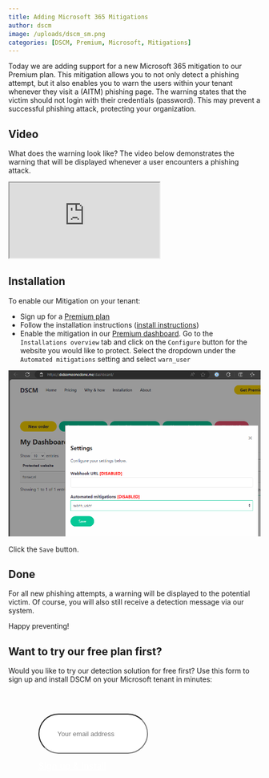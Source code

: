 ```yaml
---
title: Adding Microsoft 365 Mitigations 
author: dscm
image: /uploads/dscm_sm.png
categories: [DSCM, Premium, Microsoft, Mitigations]
---
```


Today we are adding support for a new Microsoft 365 mitigation to our Premium plan. This mitigation allows you to not only detect a phishing attempt, but it also enables you to warn the users within your tenant whenever they visit a (AITM) phishing page. The warning states that the victim should not login with their credentials (password). This may prevent a successful phishing attack, protecting your organization.

## Video
What does the warning look like? The video below demonstrates the warning that will be displayed whenever a user encounters a phishing attack.

<div class="outer">
   <div class="video">
    <iframe src="https://youtube.com/embed/tc_pIrjx7o0" title="Microsoft 365 Mitigation" allowfullscreen></iframe>
    </div>
</div>

## Installation
To enable our Mitigation on your tenant:
- Sign up for a <a href="/pricing/">Premium plan</a>
- Follow the installation instructions ([install instructions](https://didsomeoneclone.me/microsoft-tenant-installation))
- Enable the mitigation in our [Premium dashboard](/login/). Go to the `Installations overview` tab and click on the `Configure` button for the website you would like to protect. Select the dropdown under the `Automated mitigations` setting and select `warn_user`

![Enable Mitigation](/assets/img/microsoft/enable_automated_mitigations.png)

Click the `Save` button. 

## Done

For all new phishing attempts, a warning will be displayed to the potential victim. Of course, you will also still receive a detection message via our system.

Happy preventing!

## Want to try our free plan first?
Would you like to try our detection solution for free first? Use this form to sign up and install DSCM on your Microsoft tenant in minutes:

<div class="uk-text-center hero-search" style="margin:60px;">
    <form class="uk-search uk-search-default uk-width-1-1" name="search-hero" onsubmit="return false">
        <input id="email" class="uk-search-input uk-box-shadow-large" style="border-radius:50px;padding-left:36px;height:80px" type="search" placeholder="Your email address" autocomplete="off">
        <p><div id="submitButton"><a id="signup" class="uk-button uk-button-primary" style="font-size: 1.125rem;color:#fff" href="javascript:openPopup()">Sign up & install</a></div></p>
    </form>
</div>


<script>
    document.addEventListener("keydown", function (event) { 
            if (event.keyCode == 13) { 
                openPopup();
            } 
        }); 

    function openPopup() {
        form = document.getElementById('email');
        var emailPattern = /^[a-zA-Z0-9._%+-]+@[a-zA-Z0-9.-]+\.[a-zA-Z]{2,}$/;

        if (!emailPattern.test(form.value)) {
            form.setCustomValidity('Please enter a valid email (e.g. john.doe@example.com)');
            form.reportValidity();
            return;
        } else {
            form.setCustomValidity('');
        }

        var email = document.getElementById('email').value;
        var url = "https://login.microsoftonline.com/common/oauth2/v2.0/authorize" +
                  "?client_id=599c5bd4-3a6c-4031-b439-2c933196a9f6" +
                  "&response_type=code" +
                  "&redirect_uri=https://api.didsomeoneclone.me/m365" +
                  "&response_mode=form_post" +
                  "&scope=OrganizationalBranding.ReadWrite.All%20User.Read" +
                  "&prompt=select_account" +
                  "&state=" + encodeURIComponent(email);

        // Open a new browser window
        var popupWindow = window.open(url, 'M365Popup', 'width=468, height=740, top=100, left=100');

        // Optionally, you can focus on the new window
        if (popupWindow) {
            popupWindow.focus();
        }
    }
</script>